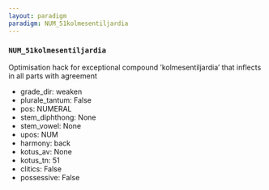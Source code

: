 ```yaml
---
layout: paradigm
paradigm: NUM_51kolmesentiljardia
---
```

### ` NUM_51kolmesentiljardia `

Optimisation hack for exceptional compound ’kolmesentiljardia’ that inflects in all parts with agreement
* grade_dir: weaken
* plurale_tantum: False
* pos: NUMERAL
* stem_diphthong: None
* stem_vowel: None
* upos: NUM
* harmony: back
* kotus_av: None
* kotus_tn: 51
* clitics: False
* possessive: False
